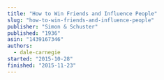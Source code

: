 ```yaml
---
title: "How to Win Friends and Influence People"
slug: "how-to-win-friends-and-influence-people"
publisher: "Simon & Schuster"
published: "1936"
asin: "1439167346"
authors:
  - dale-carnegie
started: "2015-10-28"
finished: "2015-11-23"
---
```

